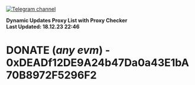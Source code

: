 [![Telegram channel](https://img.shields.io/endpoint?url=https://runkit.io/damiankrawczyk/telegram-badge/branches/master?url=https://t.me/n4z4v0d)](https://t.me/n4z4v0d) 

**Dynamic Updates Proxy List with Proxy Checker**  
**Last Updated: 18.12.23 22:46**

# DONATE (_any evm_) - 0xDEADf12DE9A24b47Da0a43E1bA70B8972F5296F2
